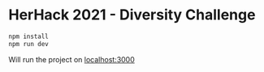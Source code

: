 # HerHack 2021 - Diversity Challenge

```bash
npm install
npm run dev
```

Will run the project on [localhost:3000](http://localhost:3000/)
